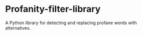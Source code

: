 # Profanity-filter-library
A Python library for detecting and replacing profane words with alternatives.

